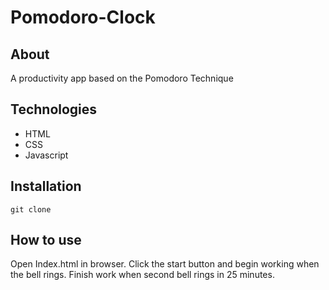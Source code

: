 # Pomodoro-Clock

## About
A productivity app based on the Pomodoro Technique

## Technologies
- HTML
- CSS
- Javascript

## Installation
```
git clone
```

## How to use
Open Index.html in browser.  Click the start button and begin working when the bell rings.  Finish work when second bell rings in 25 minutes.
